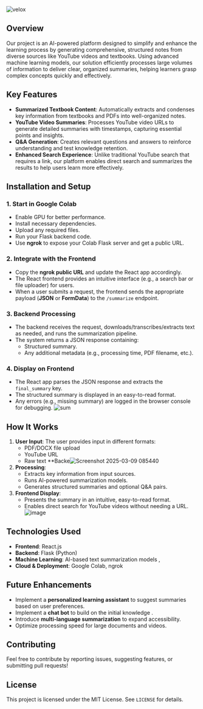 ![velox](https://github.com/user-attachments/assets/8213e182-7ed4-477b-b626-8c4ae0ef4951)

## Overview
Our project is an AI-powered platform designed to simplify and enhance the learning process by generating comprehensive, structured notes from diverse sources like YouTube videos and textbooks. Using advanced machine learning models, our solution efficiently processes large volumes of information to deliver clear, organized summaries, helping learners grasp complex concepts quickly and effectively.

## Key Features
- **Summarized Textbook Content**: Automatically extracts and condenses key information from textbooks and PDFs into well-organized notes.
- **YouTube Video Summaries**: Processes YouTube video URLs to generate detailed summaries with timestamps, capturing essential points and insights.
- **Q&A Generation**: Creates relevant questions and answers to reinforce understanding and test knowledge retention.
- **Enhanced Search Experience**: Unlike traditional YouTube search that requires a link, our platform enables direct search and summarizes the results to help users learn more effectively.

## Installation and Setup
### 1. Start in Google Colab
- Enable GPU for better performance.
- Install necessary dependencies.
- Upload any required files.
- Run your Flask backend code.
- Use **ngrok** to expose your Colab Flask server and get a public URL.

### 2. Integrate with the Frontend
- Copy the **ngrok public URL** and update the React app accordingly.
- The React frontend provides an intuitive interface (e.g., a search bar or file uploader) for users.
- When a user submits a request, the frontend sends the appropriate payload (**JSON** or **FormData**) to the `/summarize` endpoint.

### 3. Backend Processing
- The backend receives the request, downloads/transcribes/extracts text as needed, and runs the summarization pipeline.
- The system returns a JSON response containing:
  - Structured summary.
  - Any additional metadata (e.g., processing time, PDF filename, etc.).

### 4. Display on Frontend
- The React app parses the JSON response and extracts the `final_summary` key.
- The structured summary is displayed in an easy-to-read format.
- Any errors (e.g., missing summary) are logged in the browser console for debugging.
![sum](https://github.com/user-attachments/assets/566313c5-049a-4115-81e7-b327dd7f02b4)

  

## How It Works
1. **User Input**: The user provides input in different formats:
   - PDF/DOCX file upload
   - YouTube URL
   - Raw text
   **Backe![Screenshot 2025-03-09 085440](https://github.com/user-attachments/assets/5295cb18-0b11-4a78-947f-4737f87314ab)
3. **Processing**:
   - Extracts key information from input sources.
   - Runs AI-powered summarization models.
   - Generates structured summaries and optional Q&A pairs.
4. **Frontend Display**:
   - Presents the summary in an intuitive, easy-to-read format.
   - Enables direct search for YouTube videos without needing a URL.
     ![image](https://github.com/user-attachments/assets/0a2727c0-73bc-495f-ac39-57c864782727)
     


## Technologies Used
- **Frontend**: React.js
- **Backend**: Flask (Python)
- **Machine Learning**: AI-based text summarization models ,
- **Cloud & Deployment**: Google Colab, ngrok

## Future Enhancements
- Implement a **personalized learning assistant** to suggest summaries based on user preferences.
- Implement a **chat bot** to build on the initial knowledge .
- Introduce **multi-language summarization** to expand accessibility.
- Optimize processing speed for large documents and videos.

## Contributing
Feel free to contribute by reporting issues, suggesting features, or submitting pull requests!

## License
This project is licensed under the MIT License. See `LICENSE` for details.
